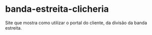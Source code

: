 # banda-estreita-clicheria
Site que mostra como utilizar o portal do cliente, da divisão da banda estreita. 
